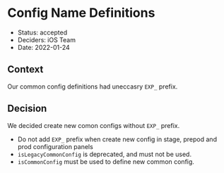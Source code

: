 # Config Name Definitions

* Status: accepted
* Deciders: iOS Team
* Date: 2022-01-24

## Context

Our common config definitions had uneccasry `EXP_` prefix.

## Decision

We decided create new comon configs without `EXP_` prefix.

* Do not add `EXP_` prefix when create new config in stage, prepod and prod configuration panels
* `isLegacyCommonConfig` is deprecated, and must not be used. 
* `isCommonConfig` must be used to define new common config.
